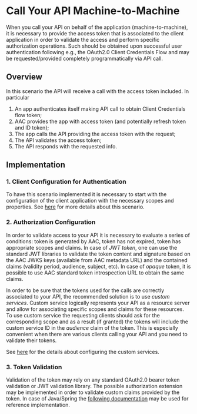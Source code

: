 # Call Your API Machine-to-Machine

When you call your API on behalf of the application (machine-to-machine), it is necessary to provide the access token that is associated to the client application in order to validate the access and perform specific authorization operations. Such should be obtained upon successful user authentication following e.g., the OAuth2.0 Client Credentials Flow and may be requested/provided completely programmatically via API call.


## Overview

In this scenario the API will receive a call with the access token included. In particular

1. An app authenticates itself making API call to obtain Client Credentials flow token;
2. AAC provides the app with access token (and potentially refresh token and ID token);
3. The app calls the API providing the access token with the request;
4. The API validates the access token;
5. The API responds with the requested info.

## Implementation

### 1. Client Configuration for Authentication

To have this scenario implemented it is necessary to start with the configuration of the client application with the necessary scopes and properties. See [here](../02-quick-start/01-base/03-client.md) for more details about this scenario.

### 2. Authorization Configuration

In order to validate access to your API it is necessary to evaluate a series of conditions: token is generated by AAC, token has not expired, token has appropriate scopes and claims. In case of *JWT token*, one can use the standard JWT libraries to validate the token content and signature based on the AAC JWKS keys (available from AAC metadata URL) and the contained claims (validity period, audience, subject, etc). In case of *opaque* token, it is possible to use AAC standard token introspection URL to obtain the same claims. 

In order to be sure that the tokens used for the calls are correctly associated to your API, the recommended solution is to use *custom services*. Custom service logically represents your API as a resource server and allow for associating specific scopes and claims for these resources. To use custom service the requesting clients should ask for the corresponding scope and as a result (if granted) the tokens will include the custom service ID in the *audience* claim of the token. This is especially convenient when there are various clients calling your API and you need to validate their tokens.

See [here](../02-quick-start/01-base/04-custom-service.md) for the details about configuring the custom services. 


### 3. Token Validation

Validation of the token may rely on any standard OAuth2.0 bearer token validation or JWT validation library. The possible authorization extension may be implemented in order to validate custom claims provided by the token. In case of Java/Spring the [following documentation](https://spring.io/projects/spring-security) may be used for reference implementation.
